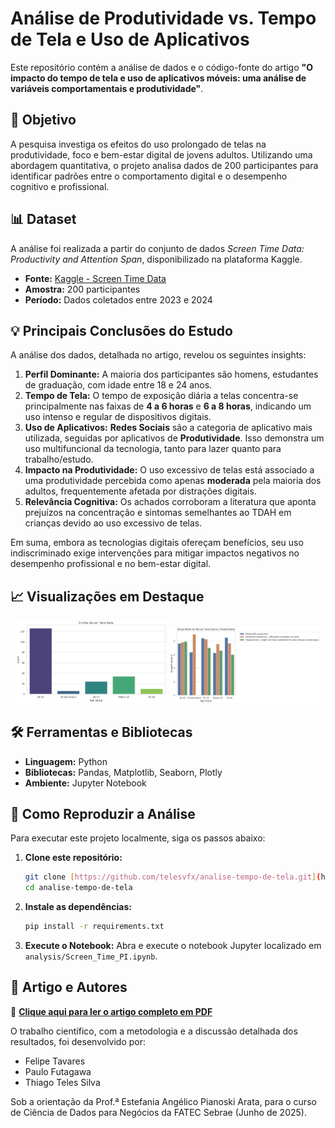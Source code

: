 # Análise de Produtividade vs. Tempo de Tela e Uso de Aplicativos

Este repositório contém a análise de dados e o código-fonte do artigo **"O impacto do tempo de tela e uso de aplicativos móveis: uma análise de variáveis comportamentais e produtividade"**.

## 🎯 Objetivo

A pesquisa investiga os efeitos do uso prolongado de telas na produtividade, foco e bem-estar digital de jovens adultos. Utilizando uma abordagem quantitativa, o projeto analisa dados de 200 participantes para identificar padrões entre o comportamento digital e o desempenho cognitivo e profissional.

## 📊 Dataset

A análise foi realizada a partir do conjunto de dados *Screen Time Data: Productivity and Attention Span*, disponibilizado na plataforma Kaggle.

* **Fonte:** [Kaggle - Screen Time Data](https://www.kaggle.com/datasets/muhammadalirazazaidi/screen-time-data-productivity-and-attention-span)
* **Amostra:** 200 participantes
* **Período:** Dados coletados entre 2023 e 2024

## 💡 Principais Conclusões do Estudo

A análise dos dados, detalhada no artigo, revelou os seguintes insights:

1.  **Perfil Dominante:** A maioria dos participantes são homens, estudantes de graduação, com idade entre 18 e 24 anos.
2.  **Tempo de Tela:** O tempo de exposição diária a telas concentra-se principalmente nas faixas de **4 a 6 horas** e **6 a 8 horas**, indicando um uso intenso e regular de dispositivos digitais.
3.  **Uso de Aplicativos:** **Redes Sociais** são a categoria de aplicativo mais utilizada, seguidas por aplicativos de **Produtividade**. Isso demonstra um uso multifuncional da tecnologia, tanto para lazer quanto para trabalho/estudo.
4.  **Impacto na Produtividade:** O uso excessivo de telas está associado a uma produtividade percebida como apenas **moderada** pela maioria dos adultos, frequentemente afetada por distrações digitais.
5.  **Relevância Cognitiva:** Os achados corroboram a literatura que aponta prejuízos na concentração e sintomas semelhantes ao TDAH em crianças devido ao uso excessivo de telas.

Em suma, embora as tecnologias digitais ofereçam benefícios, seu uso indiscriminado exige intervenções para mitigar impactos negativos no desempenho profissional e no bem-estar digital.

## 📈 Visualizações em Destaque

<p align="center">
  <img src="analise-tempo-de-tela/images/faixaetaria.png" alt="faixa etaria" width="48%">
  <img src="analise-tempo-de-tela/images/produtividade.png" alt="produtividade" width="48%">
</p>

## 🛠️ Ferramentas e Bibliotecas

* **Linguagem:** Python
* **Bibliotecas:** Pandas, Matplotlib, Seaborn, Plotly
* **Ambiente:** Jupyter Notebook

## 🚀 Como Reproduzir a Análise

Para executar este projeto localmente, siga os passos abaixo:

1.  **Clone este repositório:**
    ```bash
    git clone [https://github.com/telesvfx/analise-tempo-de-tela.git](https://github.com/telesvfx/analise-tempo-de-tela.git)
    cd analise-tempo-de-tela
    ```

2.  **Instale as dependências:**
    ```bash
    pip install -r requirements.txt
    ```

3.  **Execute o Notebook:**
    Abra e execute o notebook Jupyter localizado em `analysis/Screen_Time_PI.ipynb`.

## 📄 Artigo e Autores

📄 **[Clique aqui para ler o artigo completo em PDF](./docs/Artigo_Tempo_de_Tela_Ciencia_de_Dados.pdf)**

O trabalho científico, com a metodologia e a discussão detalhada dos resultados, foi desenvolvido por:

* Felipe Tavares
* Paulo Futagawa
* Thiago Teles Silva

Sob a orientação da Prof.ª Estefania Angélico Pianoski Arata, para o curso de Ciência de Dados para Negócios da FATEC Sebrae (Junho de 2025).